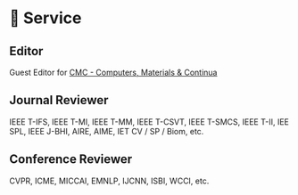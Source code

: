 # 💼 Service 
## Editor
Guest Editor for [CMC - Computers, Materials & Continua](https://www.techscience.com/cmc/special_detail/image_enhancement)

## Journal Reviewer
IEEE T-IFS, IEEE T-MI, IEEE T-MM, IEEE T-CSVT, IEEE T-SMCS, IEEE T-II, IEE SPL, IEEE J-BHI, AIRE, AIME, IET CV / SP / Biom, etc.

## Conference Reviewer
CVPR, ICME, MICCAI, EMNLP, IJCNN, ISBI, WCCI, etc.